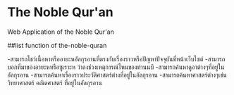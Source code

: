 # The Noble Qur'an
Web Application of the Noble Qur'an

##list function of the-noble-quran

-สามารถโชว์เนื้อหาหรืออายะหอัลกุรอานที่ตรงกับเรื่องราวหรือปัญหาปัจจุบันที่หน้าเว็บไซต์
-สามารถบอกที่มาของอายะหหรือซูเราะห ว่าลงช่วงเหตุการณ์ไหนของท่านนบี
-สามารถค้นหาดูอาต่างๆที่อยู่ในอัลกุรอาน
-สามารถค้นหาเรื่องราวประวัติศาสตร์ต่างที่อยู่ในอัลกุรอาน
-สามารถค้นหาศาสตร์ต่างๆเช่นวิทยาศาสตร์ คณิตศาสตร์ ที่อยู่ในอัลกุรอาน
